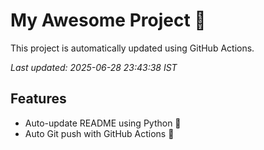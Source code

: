 # My Awesome Project 🚀

This project is automatically updated using GitHub Actions.

_Last updated: 2025-06-28 23:43:38 IST_

## Features
- Auto-update README using Python 🐍
- Auto Git push with GitHub Actions 🤖
